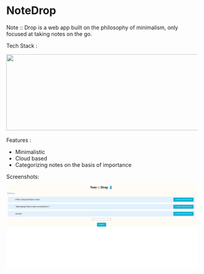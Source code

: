 # NoteDrop

Note :: Drop is a  web app built on the philosophy of minimalism, only focused at taking notes on the go. 

Tech Stack : 

<img src='https://upload.wikimedia.org/wikipedia/commons/9/94/MERN-logo.png'  height=200px width=600px/>

Features : 

- Minimalistic 
- Cloud based 
- Categorizing notes on the basis of importance 

Screenshots: 

<img src=screenshot.png />


